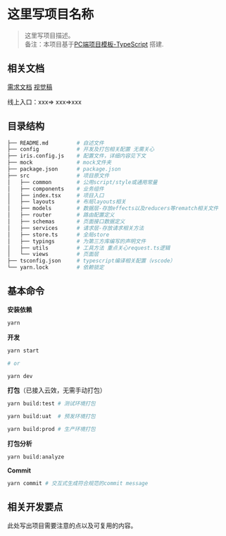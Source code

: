 # 这里写项目名称

> 这里写项目描述。<br/>
> 备注：本项目基于[PC端项目模板-TypeScript](http://gitlab.ximalaya.com/liik/pc-template-ts) 搭建.

## 相关文档

[需求文档]()
[视觉稿]()

线上入口：xxx=> xxx=>xxx

## 目录结构

```bash
├── README.md         # 自述文件
├── config            # 开发及打包相关配置 无需关心
├── iris.config.js    # 配置文件，详细内容见下文
├── mock              # mock文件夹
├── package.json      # package.json
├── src               # 项目原文件
│   ├── common        # 公用script/style或通用常量
│   ├── components    # 业务组件
│   ├── index.tsx     # 项目入口
│   ├── layouts       # 布局layouts相关
│   ├── models        # 数据层-存放effects以及reducers等rematch相关文件
│   ├── router        # 路由配置定义
│   ├── schemas       # 页面接口数据定义
│   ├── services      # 请求层-存放请求相关方法
│   ├── store.ts      # 全局store
│   ├── typings       # 为第三方库编写的声明文件
│   ├── utils         # 工具方法 重点关心request.ts逻辑
│   └── views         # 页面层
├── tsconfig.json     # typescript编译相关配置（vscode）
└── yarn.lock         # 依赖锁定
```

## 基本命令

**安装依赖**

```bash
yarn
```

**开发**

```bash
yarn start

# or

yarn dev
```

**打包**（已接入云效，无需手动打包）

```bash
yarn build:test # 测试环境打包

yarn build:uat  # 预发环境打包

yarn build:prod # 生产环境打包
```

**打包分析**

```bash
yarn build:analyze
```

**Commit**

```bash
yarn commit # 交互式生成符合规范的commit message
```

## 相关开发要点

此处写出项目需要注意的点以及可复用的内容。
